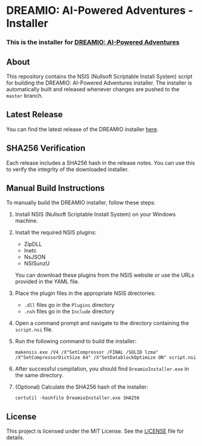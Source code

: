 # DREAMIO: AI-Powered Adventures - Installer

### This is the installer for [DREAMIO: AI-Powered Adventures](https://dreamio.xyz)

## About

This repository contains the NSIS (Nullsoft Scriptable Install System) script for building the DREAMIO: AI-Powered Adventures installer. The installer is automatically built and released whenever changes are pushed to the `master` branch.

## Latest Release

You can find the latest release of the DREAMIO installer [here](https://github.com/SkutteOleg/Dreamio-installer/releases/latest).

## SHA256 Verification

Each release includes a SHA256 hash in the release notes. You can use this to verify the integrity of the downloaded installer.

## Manual Build Instructions

To manually build the DREAMIO installer, follow these steps:

1. Install NSIS (Nullsoft Scriptable Install System) on your Windows machine.

2. Install the required NSIS plugins:
    - ZipDLL
    - Inetc
    - NsJSON
    - NSISunzU

   You can download these plugins from the NSIS website or use the URLs provided in the YAML file.

3. Place the plugin files in the appropriate NSIS directories:
    - `.dll` files go in the `Plugins` directory
    - `.nsh` files go in the `Include` directory

4. Open a command prompt and navigate to the directory containing the `script.nsi` file.

5. Run the following command to build the installer:
   ```
   makensis.exe /V4 /X"SetCompressor /FINAL /SOLID lzma" /X"SetCompressorDictSize 64" /X"SetDatablockOptimize ON" script.nsi
   ```

6. After successful compilation, you should find `DreamioInstaller.exe` in the same directory.

7. (Optional) Calculate the SHA256 hash of the installer:
   ```
   certutil -hashfile DreamioInstaller.exe SHA256
   ```

## License

This project is licensed under the MIT License. See the [LICENSE](LICENSE) file for details.